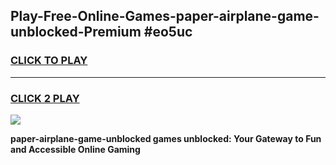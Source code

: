 
## Play-Free-Online-Games-paper-airplane-game-unblocked-Premium #eo5uc
<h3>
<a href="https://premium.freeplayer.one?title=paper-airplane-game-unblocked&ref=8M">CLICK TO PLAY</a></h3>
<hr>

<h3>
<a href="https://premium.freeplayer.one?title=paper-airplane-game-unblocked&ref=8M">CLICK 2 PLAY</a>
  
</h3>

<a href="https://premium.freeplayer.one?title=paper-airplane-game-unblocked&ref=8M"><img src="https://clearcache.store/games.png"></a>


**paper-airplane-game-unblocked games unblocked: Your Gateway to Fun and Accessible Online Gaming**
